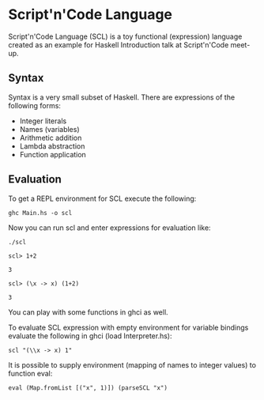 Script'n'Code Language
======================

Script'n'Code Language (SCL) is a toy functional (expression) language created
as an example for Haskell Introduction talk at Script'n'Code meet-up.

Syntax
------

Syntax is a very small subset of Haskell. There are expressions of the
following forms:

* Integer literals
* Names (variables)
* Arithmetic addition
* Lambda abstraction
* Function application

Evaluation
----------

To get a REPL environment for SCL execute the following:

`ghc Main.hs -o scl`

Now you can run scl and enter expressions for evaluation like:

`./scl`

`scl> 1+2`

`3`

`scl> (\x -> x) (1+2)`

`3`

You can play with some functions in ghci as well.

To evaluate SCL expression with empty environment for variable bindings
evaluate the following in ghci (load Interpreter.hs):

`scl "(\\x -> x) 1"`

It is possible to supply environment (mapping of names to integer values) to
function eval:

`eval (Map.fromList [("x", 1)]) (parseSCL "x")`

